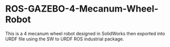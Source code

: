 # ROS-GAZEBO-4-Mecanum-Wheel-Robot
This is a 4 mecanum wheel robot designed in SolidWorks then exported into URDF file using the SW to URDF ROS industrial package.
